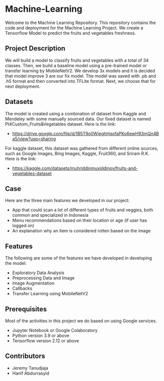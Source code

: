 # Machine-Learning
Welcome to the Machine Learning Repository. This repository contains the code and deployment for the Machine Learning Project. We create a Tensorflow Model to predict the fruits and vegetables freshness.

## Project Description
We will build a model to classify fruits and vegetables with a total of 34 classes. Then, we build a baseline model using a pre-trained model or transfer learning by MobileNetV2. We develop 3x models and it is decided that model improve 3 are our fix model. The model was saved with .pb and .h5 format and then converted into TFLite format. Next, we choose that for next deployment.

## Datasets
The model is created using a combination of dataset from Kaggle and Mendeley with some manually sourced data. Our fixed dataset is named Pt4Custom_Fruits&Vegetables dataset. Here is the link:
- https://drive.google.com/file/d/1B5T9o0WieghHqofaPKo6ewH93mQn4Ba5/view?usp=sharing

For kaggle dataset, this dataset was gathered from different online sources, such as Google Images, Bing Images, Kaggle, Fruit360, and Sriram R.K. Here is the link:
- https://kaggle.com/datasets/muhriddinmuxiddinov/fruits-and-vegetables-dataset

## Case
Here are the three main features we developed in our project:
- App that could scan a lot of different types of fruits and veggies, both common and specialized in Indonesia
- Menu recommendations based on their location or age (if user has logged on)
- An explanation why an item is considered rotten based on the image

## Features 
The following are some of the features we have developed in developing the model:
- Exploratory Data Analysis
- Preprocessing Data and Image
- Image Augmentation
- Callbacks
- Transfer Learning using MobileNetV2

## Prerequisites
Most of the activities in this project we do based on using Google services.
- Jupyter Notebook or Google Colaboratory
- Python version 3.9 or above
- Tensorflow version 2.12 or above

## Contributors
- Jeremy Tanudjaja 
- Hanif Abdurrasyid
